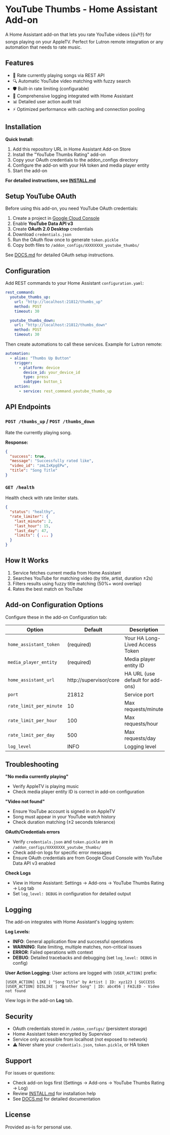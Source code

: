 # YouTube Thumbs - Home Assistant Add-on

A Home Assistant add-on that lets you rate YouTube videos (👍/👎) for songs playing on your AppleTV. Perfect for Lutron remote integration or any automation that needs to rate music.

## Features

- 🎵 Rate currently playing songs via REST API
- 🔍 Automatic YouTube video matching with fuzzy search
- 🛡️ Built-in rate limiting (configurable)
- 📝 Comprehensive logging integrated with Home Assistant
- 📊 Detailed user action audit trail
- ⚡ Optimized performance with caching and connection pooling

## Installation

**Quick Install:**

1. Add this repository URL in Home Assistant Add-on Store
2. Install the "YouTube Thumbs Rating" add-on
3. Copy your OAuth credentials to the addon_configs directory
4. Configure the add-on with your HA token and media player entity
5. Start the add-on

**For detailed instructions, see [INSTALL.md](INSTALL.md)**

## Setup YouTube OAuth

Before using this add-on, you need YouTube OAuth credentials:

1. Create a project in [Google Cloud Console](https://console.cloud.google.com/)
2. Enable **YouTube Data API v3**
3. Create **OAuth 2.0 Desktop** credentials
4. Download `credentials.json`
5. Run the OAuth flow once to generate `token.pickle`
6. Copy both files to `/addon_configs/XXXXXXXX_youtube_thumbs/`

See [DOCS.md](DOCS.md) for detailed OAuth setup instructions.

## Configuration

Add REST commands to your Home Assistant `configuration.yaml`:

```yaml
rest_command:
  youtube_thumbs_up:
    url: "http://localhost:21812/thumbs_up"
    method: POST
    timeout: 30

  youtube_thumbs_down:
    url: "http://localhost:21812/thumbs_down"
    method: POST
    timeout: 30
```

Then create automations to call these services. Example for Lutron remote:

```yaml
automation:
  - alias: "Thumbs Up Button"
    trigger:
      - platform: device
        device_id: your_device_id
        type: press
        subtype: button_1
    action:
      - service: rest_command.youtube_thumbs_up
```

## API Endpoints

### `POST /thumbs_up` / `POST /thumbs_down`
Rate the currently playing song.

**Response:**
```json
{
  "success": true,
  "message": "Successfully rated like",
  "video_id": "zmLIxKpgEPw",
  "title": "Song Title"
}
```

### `GET /health`
Health check with rate limiter stats.

```json
{
  "status": "healthy",
  "rate_limiter": {
    "last_minute": 2,
    "last_hour": 15,
    "last_day": 47,
    "limits": { ... }
  }
}
```

## How It Works

1. Service fetches current media from Home Assistant
2. Searches YouTube for matching video (by title, artist, duration ±2s)
3. Filters results using fuzzy title matching (50%+ word overlap)
4. Rates the best match on YouTube

## Add-on Configuration Options

Configure these in the add-on Configuration tab:

| Option | Default | Description |
|--------|---------|-------------|
| `home_assistant_token` | (required) | Your HA Long-Lived Access Token |
| `media_player_entity` | (required) | Media player entity ID |
| `home_assistant_url` | http://supervisor/core | HA URL (use default for add-ons) |
| `port` | 21812 | Service port |
| `rate_limit_per_minute` | 10 | Max requests/minute |
| `rate_limit_per_hour` | 100 | Max requests/hour |
| `rate_limit_per_day` | 500 | Max requests/day |
| `log_level` | INFO | Logging level |

## Troubleshooting

**"No media currently playing"**
- Verify AppleTV is playing music
- Check media player entity ID is correct in add-on configuration

**"Video not found"**
- Ensure YouTube account is signed in on AppleTV
- Song must appear in your YouTube watch history
- Check duration matching (±2 seconds tolerance)

**OAuth/Credentials errors**
- Verify `credentials.json` and `token.pickle` are in `/addon_configs/XXXXXXXX_youtube_thumbs/`
- Check add-on logs for specific error messages
- Ensure OAuth credentials are from Google Cloud Console with YouTube Data API v3 enabled

**Check Logs**
- View in Home Assistant: Settings → Add-ons → YouTube Thumbs Rating → Log tab
- Set `log_level: DEBUG` in configuration for detailed output

## Logging

The add-on integrates with Home Assistant's logging system:

**Log Levels:**
- **INFO**: General application flow and successful operations
- **WARNING**: Rate limiting, multiple matches, non-critical issues
- **ERROR**: Failed operations with context
- **DEBUG**: Detailed tracebacks and debugging (set `log_level: DEBUG` in config)

**User Action Logging:**
User actions are logged with `[USER_ACTION]` prefix:
```
[USER_ACTION] LIKE | "Song Title" by Artist | ID: xyz123 | SUCCESS
[USER_ACTION] DISLIKE | "Another Song" | ID: abc456 | FAILED - Video not found
```

View logs in the add-on **Log** tab.

## Security

- OAuth credentials stored in `/addon_configs/` (persistent storage)
- Home Assistant token encrypted by Supervisor
- Service only accessible from localhost (not exposed to network)
- ⚠️ Never share your `credentials.json`, `token.pickle`, or HA token

## Support

For issues or questions:
- Check add-on logs first (Settings → Add-ons → YouTube Thumbs Rating → Log)
- Review [INSTALL.md](INSTALL.md) for installation help
- See [DOCS.md](DOCS.md) for detailed documentation

## License

Provided as-is for personal use.
